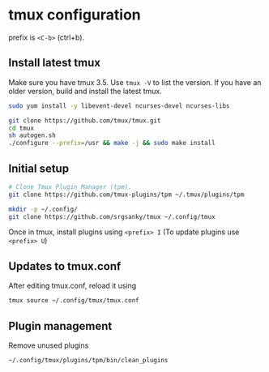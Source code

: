 # tmux configuration

prefix is `<C-b>` (ctrl+b).

## Install latest tmux

Make sure you have tmux 3.5. Use `tmux -V` to list the version. If you have an older version, build and install the
latest tmux.

```bash
sudo yum install -y libevent-devel ncurses-devel ncurses-libs

git clone https://github.com/tmux/tmux.git
cd tmux
sh autogen.sh
./configure --prefix=/usr && make -j && sudo make install
```

## Initial setup

```bash
# Clone Tmux Plugin Manager (tpm).
git clone https://github.com/tmux-plugins/tpm ~/.tmux/plugins/tpm

mkdir -p ~/.config/
git clone https://github.com/srgsanky/tmux ~/.config/tmux
```

Once in tmux, install plugins using `<prefix> I` (To update plugins use `<prefix> U`)

## Updates to tmux.conf

After editing tmux.conf, reload it using

```bash
tmux source ~/.config/tmux/tmux.conf
```

## Plugin management

Remove unused plugins

```bash
~/.config/tmux/plugins/tpm/bin/clean_plugins
```
